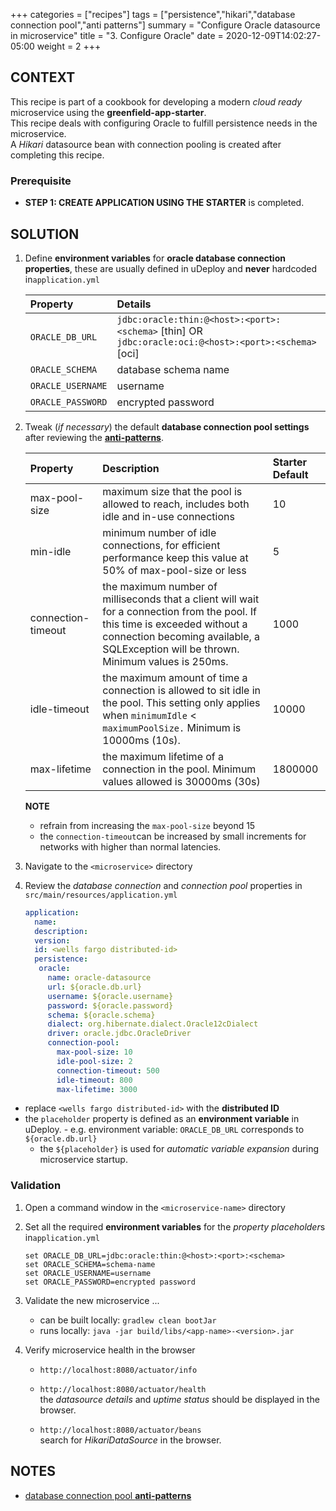 +++
categories = ["recipes"]
tags = ["persistence","hikari","database connection pool","anti patterns"]
summary = "Configure Oracle datasource in microservice"
title = "3. Configure Oracle"
date = 2020-12-09T14:02:27-05:00
weight = 2
+++

## CONTEXT
This recipe is part of a cookbook for developing a modern _cloud ready_ microservice using the **greenfield-app-starter**.   
This recipe deals with configuring Oracle to fulfill persistence needs in the microservice.  
A _Hikari_ datasource bean with connection pooling is created after completing this recipe. 

### Prerequisite

- **STEP 1: CREATE APPLICATION USING THE STARTER** is completed.

## SOLUTION

1. Define **environment variables** for **oracle database connection properties**,
   these are usually defined in uDeploy and **never**   hardcoded in`application.yml`

   | Property      | Details  |
   | :---          |    :----   | 
   | `ORACLE_DB_URL`  |  `jdbc:oracle:thin:@<host>:<port>:<schema>` [thin] OR `jdbc:oracle:oci:@<host>:<port>:<schema>` [oci] |
   | `ORACLE_SCHEMA`     | database schema name  | 
   | `ORACLE_USERNAME` | username  | 
   | `ORACLE_PASSWORD` | encrypted password|
   
1. Tweak (_if necessary_) the default **database connection pool settings** after reviewing the  [**anti-patterns**](https://github.com/pbelathur/spring-boot-performance-analysis).

   | Property        | Description | Starter Default  |
   | :---          |    :----   |  :----   | 
   | max-pool-size  | maximum size that the pool is allowed to reach, includes both idle and in-use connections | 10  |
   | min-idle | minimum number of idle connections, for efficient performance keep this value at 50% of max-pool-size or less |5 | 
   | connection-timeout | the maximum number of milliseconds that a client will wait for a connection from the pool. If this time is exceeded without a connection becoming available, a SQLException will be thrown. Minimum values is 250ms.   | 1000  |
   | idle-timeout  | the maximum amount of time a connection is allowed to sit idle in the pool. This setting only applies when `minimumIdle` < `maximumPoolSize.` Minimum is 10000ms (10s). | 10000  | 
   | max-lifetime    |the maximum lifetime of a connection in the pool. Minimum values allowed is 30000ms (30s) | 1800000 |

   **NOTE**
   - refrain from increasing the `max-pool-size` beyond 15
   - the `connection-timeout`can be increased by small increments for networks with higher than normal latencies. 

1. Navigate to the `<microservice>` directory

1. Review the _database connection_ and _connection pool_ properties in `src/main/resources/application.yml`
   
   ```yml
   application:
     name:
     description:
     version:
     id: <wells fargo distributed-id>
     persistence:
      oracle:
        name: oracle-datasource
        url: ${oracle.db.url}
        username: ${oracle.username}
        password: ${oracle.password}
        schema: ${oracle.schema}
        dialect: org.hibernate.dialect.Oracle12cDialect
        driver: oracle.jdbc.OracleDriver
        connection-pool:
          max-pool-size: 10
          idle-pool-size: 2
          connection-timeout: 500
          idle-timeout: 800
          max-lifetime: 3000
   ```
- replace `<wells fargo distributed-id>` with the **distributed ID**   
- the `placeholder` property is defined as an **environment variable** in uDeploy.
      - e.g.  environment variable: `ORACLE_DB_URL` corresponds to `${oracle.db.url}`
   - the `${placeholder}` is used for _automatic variable expansion_ during microservice startup.
   
   
  
### Validation
1. Open a command window in the `<microservice-name>` directory

2. Set all the required **environment variables** for the *property placeholder*s in`application.yml`

   ```shell
   set ORACLE_DB_URL=jdbc:oracle:thin:@<host>:<port>:<schema>
   set ORACLE_SCHEMA=schema-name
   set ORACLE_USERNAME=username
   set ORACLE_PASSWORD=encrypted password
   ```

3. Validate the new microservice ...
   
   - can be built locally: `gradlew clean bootJar`
   - runs locally: `java -jar build/libs/<app-name>-<version>.jar`
 
  
4. Verify microservice health in the browser

   - `http://localhost:8080/actuator/info`

   - `http://localhost:8080/actuator/health`  
      the _datasource details_ and _uptime status_ should be displayed     in the browser.
     
   - `http://localhost:8080/actuator/beans`  
     search for _HikariDataSource_ in the browser.
     
## NOTES
- [database connection pool **anti-patterns**](https://github.com/pbelathur/spring-boot-performance-analysis)